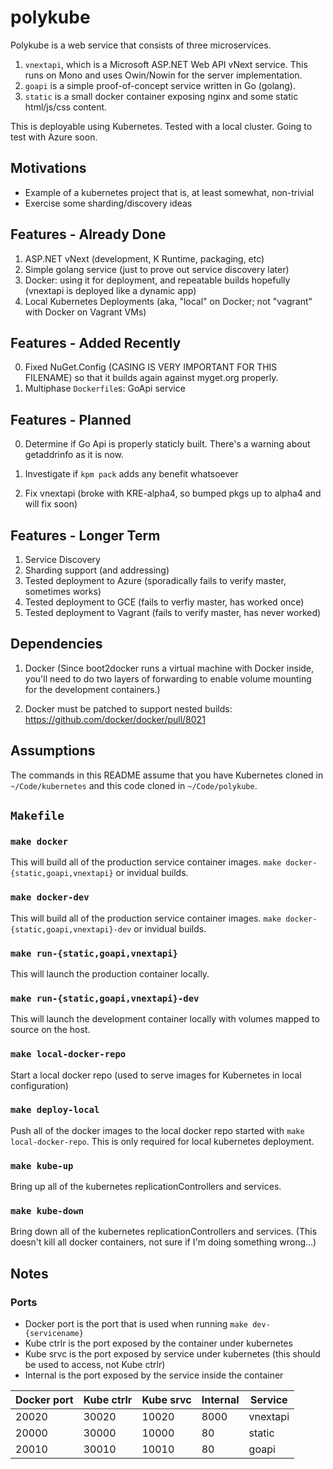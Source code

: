 # polykube

Polykube is a web service that consists of three microservices.

1. `vnextapi`, which is a Microsoft ASP.NET Web API vNext service. This runs on Mono and uses Owin/Nowin for the server implementation.
2. `goapi` is a simple proof-of-concept service written in Go (golang).
3. `static` is a small docker container exposing nginx and some static html/js/css content.

This is deployable using Kubernetes. Tested with a local cluster. Going to test with Azure soon.


## Motivations

* Example of a kubernetes project that is, at least somewhat, non-trivial
* Exercise some sharding/discovery ideas

## Features - Already Done

1. ASP.NET vNext (development, K Runtime, packaging, etc)
2. Simple golang service (just to prove out service discovery later)
3. Docker: using it for deployment, and repeatable builds hopefully (vnextapi is deployed like a dynamic app)
4. Local Kubernetes Deployments (aka, "local" on Docker; not "vagrant" with Docker on Vagrant VMs)


## Features - Added Recently

0. Fixed NuGet.Config (CASING IS VERY IMPORTANT FOR THIS FILENAME) so that it builds again against myget.org properly.
1. Multiphase `Dockerfile`s: GoApi service


## Features - Planned

0. Determine if Go Api is properly staticly built. There's a warning about getaddrinfo as it is now.

1. Investigate if `kpm pack` adds any benefit whatsoever

2. Fix vnextapi (broke with KRE-alpha4, so bumped pkgs up to alpha4 and will fix soon)

## Features - Longer Term

1. Service Discovery
2. Sharding support (and addressing)
3. Tested deployment to Azure (sporadically fails to verify master, sometimes works)
3. Tested deployment to GCE (fails to verfiy master, has worked once)
3. Tested deployment to Vagrant (fails to verify master, has never worked)


## Dependencies

1. Docker (Since boot2docker runs a virtual machine with Docker inside, you'll need to do two layers of forwarding to enable volume mounting for the development containers.)

2. Docker must be patched to support nested builds: https://github.com/docker/docker/pull/8021


## Assumptions

The commands in this README assume that you have Kubernetes cloned in `~/Code/kubernetes` and this code cloned in `~/Code/polykube`.


## `Makefile`

### `make docker`
This will build all of the production service container images. `make docker-{static,goapi,vnextapi}` or invidual builds.

### `make docker-dev`
This will build all of the production service container images. `make docker-{static,goapi,vnextapi}-dev` or invidual builds.

### `make run-{static,goapi,vnextapi}`
This will launch the production container locally.

### `make run-{static,goapi,vnextapi}-dev`
This will launch the development container locally with volumes mapped to source on the host.


### `make local-docker-repo`
Start a local docker repo (used to serve images for Kubernetes in local configuration)

### `make deploy-local`
Push all of the docker images to the local docker repo started with `make local-docker-repo`. This is only required for local kubernetes deployment.


### `make kube-up`
Bring up all of the kubernetes replicationControllers and services.

### `make kube-down`
Bring down all of the kubernetes replicationControllers and services. (This doesn't kill all docker containers, not sure if I'm doing something wrong...)


## Notes

### Ports

- Docker port is the port that is used when running `make dev-{servicename}`
- Kube ctrlr is the port exposed by the container under kubernetes
- Kube srvc is the port exposed by service under kubernetes (this should be used to access, not Kube ctrlr)
- Internal is the port exposed by the service inside the container

Docker port | Kube ctrlr | Kube srvc | Internal | Service
------------|------------|-----------|-----------|--------
      20020 |      30020 |     10020 |     8000 | vnextapi
      20000 |      30000 |     10000 |       80 | static
      20010 |      30010 |     10010 |       80 | goapi